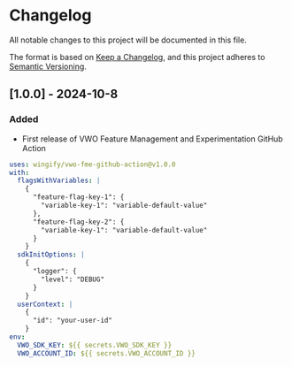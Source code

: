 # Changelog

All notable changes to this project will be documented in this file.

The format is based on [Keep a Changelog](https://keepachangelog.com/en/1.0.0/),
and this project adheres to [Semantic Versioning](https://semver.org/spec/v2.0.0.html).

## [1.0.0] - 2024-10-8

### Added

- First release of VWO Feature Management and Experimentation GitHub Action

```yaml
uses: wingify/vwo-fme-github-action@v1.0.0
with:
  flagsWithVariables: |
    {
      "feature-flag-key-1": {
        "variable-key-1": "variable-default-value"
      },
      "feature-flag-key-2": {
        "variable-key-1": "variable-default-value"
      }
    }
  sdkInitOptions: |
    {
      "logger": {
        "level": "DEBUG"
      }
    }
  userContext: |
    {
      "id": "your-user-id"
    }
env:
  VWO_SDK_KEY: ${{ secrets.VWO_SDK_KEY }}
  VWO_ACCOUNT_ID: ${{ secrets.VWO_ACCOUNT_ID }}
```
